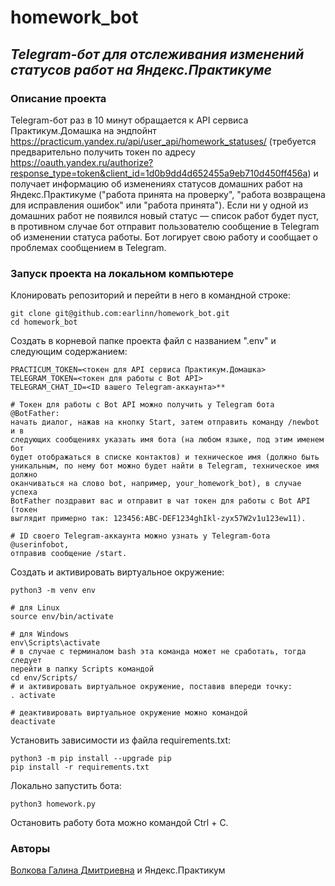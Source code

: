 # homework_bot

## _Telegram-бот для отслеживания изменений статусов работ на Яндекс.Практикуме_

### Описание проекта

Telegram-бот раз в 10 минут обращается к API сервиса Практикум.Домашка на 
эндпойнт https://practicum.yandex.ru/api/user_api/homework_statuses/ 
(требуется предварительно получить токен по адресу 
https://oauth.yandex.ru/authorize?response_type=token&client_id=1d0b9dd4d652455a9eb710d450ff456a) 
и получает информацию об изменениях статусов домашних работ на 
Яндекс.Практикуме ("работа принята на проверку", "работа возвращена для 
исправления ошибок" или "работа принята"). Если ни у одной из домашних работ 
не появился новый статус — список работ будет пуст, в противном случае бот 
отправит пользователю сообщение в Telegram об изменении статуса работы. Бот 
логирует свою работу и сообщает о проблемах сообщением в Telegram.

### Запуск проекта на локальном компьютере

Клонировать репозиторий и перейти в него в командной строке:

```
git clone git@github.com:earlinn/homework_bot.git
cd homework_bot
```

Создать в корневой папке проекта файл с названием ".env" и следующим 
содержанием:

```
PRACTICUM_TOKEN=<токен для API сервиса Практикум.Домашка>
TELEGRAM_TOKEN=<токен для работы с Bot API>
TELEGRAM_CHAT_ID=<ID вашего Telegram-аккаунта>**

# Токен для работы с Bot API можно получить у Telegram бота @BotFather: 
начать диалог, нажав на кнопку Start, затем отправить команду /newbot и в 
следующих сообщениях указать имя бота (на любом языке, под этим именем бот 
будет отображаться в списке контактов) и техническое имя (должно быть 
уникальным, по нему бот можно будет найти в Telegram, техническое имя должно 
оканчиваться на слово bot, например, your_homework_bot), в случае успеха 
BotFather поздравит вас и отправит в чат токен для работы с Bot API (токен 
выглядит примерно так: 123456:ABC-DEF1234ghIkl-zyx57W2v1u123ew11).

# ID своего Telegram-аккаунта можно узнать у Telegram-бота @userinfobot, 
отправив сообщение /start.
```

Cоздать и активировать виртуальное окружение:

```
python3 -m venv env

# для Linux
source env/bin/activate

# для Windows
env\Scripts\activate
# в случае с терминалом bash эта команда может не сработать, тогда следует 
перейти в папку Scripts командой
cd env/Scripts/
# и активировать виртуальное окружение, поставив впереди точку:
. activate

# деактивировать виртуальное окружение можно командой
deactivate
```

Установить зависимости из файла requirements.txt:

```
python3 -m pip install --upgrade pip
pip install -r requirements.txt
```

Локально запустить бота:

```
python3 homework.py
```

Остановить работу бота можно командой Ctrl + C.

### Авторы

[Волкова Галина Дмитриевна](https://github.com/earlinn/) и Яндекс.Практикум
